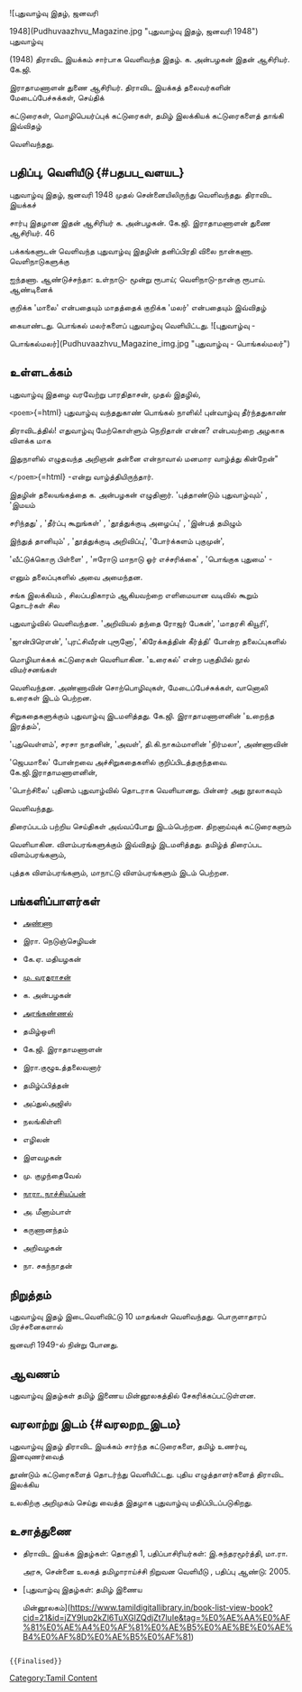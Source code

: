 ![புதுவாழ்வு இதழ், ஜனவரி
1948](Pudhuvaazhvu_Magazine.jpg "புதுவாழ்வு இதழ், ஜனவரி 1948") புதுவாழ்வு
(1948) திராவிட இயக்கம் சார்பாக வெளிவந்த இதழ். க. அன்பழகன் இதன் ஆசிரியர். கே.ஜி.
இராதாமணாளன் துணை ஆசிரியர். திராவிட இயக்கத் தலைவர்களின் மேடைப்பேச்சுக்கள், செய்திக்
கட்டுரைகள், மொழிபெயர்ப்புக் கட்டுரைகள், தமிழ் இலக்கியக் கட்டுரைகளைத் தாங்கி இவ்விதழ்
வெளிவந்தது.

## பதிப்பு, வெளியீடு {#பதபப_வளயட}

புதுவாழ்வு இதழ், ஜனவரி 1948 முதல் சென்னையிலிருந்து வெளிவந்தது. திராவிட இயக்கச்
சார்பு இதழான இதன் ஆசிரியர் க. அன்பழகன். கே.ஜி. இராதாமணாளன் துணை ஆசிரியர். 46
பக்கங்களுடன் வெளிவந்த புதுவாழ்வு இதழின் தனிப்பிரதி விலை நான்கணா. வெளிநாடுகளுக்கு
ஐந்தணா. ஆண்டுச்சந்தா: உள்நாடு- மூன்று ரூபாய்; வெளிநாடு-நான்கு ரூபாய். ஆண்டினைக்
குறிக்க \'மாலை\' என்பதையும் மாதத்தைக் குறிக்க \'மலர்\' என்பதையும் இவ்விதழ்
கையாண்டது. பொங்கல் மலர்களைப் புதுவாழ்வு வெளியிட்டது. ![புதுவாழ்வு -
பொங்கல்மலர்](Pudhuvaazhvu_Magazine_img.jpg "புதுவாழ்வு - பொங்கல்மலர்")

## உள்ளடக்கம்

புதுவாழ்வு இதழை வரவேற்று பாரதிதாசன், முதல் இதழில்,

`<poem>`{=html} புதுவாழ்வு வந்ததுகாண் பொங்கல் நாளில்! புன்வாழ்வு தீர்ந்ததுகாண்
திராவிடத்தில்! எதுவாழ்வு மேற்கொள்ளும் நெறிதான் என்ன? என்பவற்றை அழகாக விளக்க மாக
இதுநாளில் எழுதவந்த அறிஞன் தன்னை என்நாவால் மனமார வாழ்த்து கின்றேன்"
`</poem>`{=html} -என்று வாழ்த்தியிருந்தார்.

இதழின் தலையங்கத்தை க. அன்பழகன் எழுதினார். \'புத்தாண்டும் புதுவாழ்வும்\' , \'இமயம்
சரிந்தது\' , \'தீர்ப்பு கூறுங்கள்\' , \'தூத்துக்குடி அழைப்பு\' , \'இன்பத் தமிழும்
இந்துத் தானியும்\' , \'தூத்துக்குடி அறிவிப்பு\', \'போர்க்களம் புகுமுன்\',
\'வீட்டுக்கொரு பிள்ளை\' , \'ஈரோடு மாநாடு ஓர் எச்சரிக்கை\' , \'பொங்குக புதுமை\' -
எனும் தலைப்புகளில் அவை அமைந்தன.

சங்க இலக்கியம் , சிலப்பதிகாரம் ஆகியவற்றை எளிமையான வடிவில் கூறும் தொடர்கள் சில
புதுவாழ்வில் வெளிவந்தன. \'அறிவியல் தந்தை ரோஜர் பேகன்\', \'மாதரசி கியூரி\',
\'ஜான்பிரௌன்\', \'புரட்சிவீரன் புரூனோ\', \'கிரேக்கத்தின் கீர்த்தி\' போன்ற தலைப்புகளில்
மொழியாக்கக் கட்டுரைகள் வெளியாகின. 'உரைகல்' என்ற பகுதியில் நூல் விமர்சனங்கள்
வெளிவந்தன. அண்ணாவின் சொற்பொழிவுகள், மேடைப்பேச்சுக்கள், வானொலி உரைகள் இடம் பெற்றன.
சிறுகதைகளுக்கும் புதுவாழ்வு இடமளித்தது. கே.ஜி. இராதாமணாளனின் \'உறைந்த இரத்தம்\',
\'புதுவெள்ளம்\', சரசா நாதனின், \'அவள்\', தி.கி.நாகம்மாளின் \'நிர்மலா\', அண்ணாவின்
\'ஜெபமாலை\' போன்றவை அச்சிறுகதைகளில் குறிப்பிடத்தகுந்தவை. கே.ஜி.இராதாமணாளனின்,
'பொற்சிலை' புதினம் புதுவாழ்வில் தொடராக வெளியானது. பின்னர் அது நூலாகவும்
வெளிவந்தது.

திரைப்படம் பற்றிய செய்திகள் அவ்வப்போது இடம்பெற்றன. திறனாய்வுக் கட்டுரைகளும்
வெளியாகின. விளம்பரங்களுக்கும் இவ்விதழ் இடமளித்தது. தமிழ்த் திரைப்பட விளம்பரங்களும்,
புத்தக விளம்பரங்களும், மாநாட்டு விளம்பரங்களும் இடம் பெற்றன.

## பங்களிப்பாளர்கள்

-   [அண்ணா](அண்ணாத்துரை "wikilink")
-   இரா. நெடுஞ்செழியன்
-   கே.ஏ. மதியழகன்
-   [மு. வரதராசன்](மு._வரதராசன் "wikilink")
-   க. அன்பழகன்
-   [அரங்கண்ணல்](இராம._அரங்கண்ணல் "wikilink")
-   தமிழ்ஒளி
-   கே.ஜி. இராதாமணாளன்
-   இரா.குழூஉத்தலைவனார்
-   தமிழ்ப்பித்தன்
-   அப்துல்அஜிஸ்
-   நலங்கிள்ளி
-   எழிலன்
-   இளவழகன்
-   மு. குழந்தைவேல்
-   [நாரா. நாச்சியப்பன்](நாரா._நாச்சியப்பன் "wikilink")
-   அ. மீனாம்பாள்
-   கருணானந்தம்
-   அறிவழகன்
-   நா. சகந்நாதன்

## நிறுத்தம்

புதுவாழ்வு இதழ் இடைவெளிவிட்டு 10 மாதங்கள் வெளிவந்தது. பொருளாதாரப் பிரச்சனைகளால்
ஜனவரி 1949-ல் நின்று போனது.

## ஆவணம்

புதுவாழ்வு இதழ்கள் தமிழ் இணைய மின்னூலகத்தில் சேகரிக்கப்பட்டுள்ளன.

## வரலாற்று இடம் {#வரலறற_இடம}

புதுவாழ்வு இதழ் திராவிட இயக்கம் சார்ந்த கட்டுரைகளை, தமிழ் உணர்வு, இனவுணர்வைத்
தூண்டும் கட்டுரைகளைத் தொடர்ந்து வெளியிட்டது. புதிய எழுத்தாளர்களைத் திராவிட இலக்கிய
உலகிற்கு அறிமுகம் செய்து வைத்த இதழாக புதுவாழ்வு மதிப்பிடப்படுகிறது.

## உசாத்துணை

-   திராவிட இயக்க இதழ்கள்: தொகுதி 1, பதிப்பாசிரியர்கள்: இ.சுந்தரமூர்த்தி, மா.ரா.
    அரசு, சென்னை உலகத் தமிழாராய்ச்சி நிறுவன வெளியீடு , பதிப்பு ஆண்டு: 2005.
-   [புதுவாழ்வு இதழ்கள்: தமிழ் இணைய
    மின்னூலகம்](https://www.tamildigitallibrary.in/book-list-view-book?cid=21&id=jZY9lup2kZl6TuXGlZQdjZt7luIe&tag=%E0%AE%AA%E0%AF%81%E0%AE%A4%E0%AF%81%E0%AE%B5%E0%AE%BE%E0%AE%B4%E0%AF%8D%E0%AE%B5%E0%AF%81)

```{=mediawiki}
{{Finalised}}
```
[Category:Tamil Content](Category:Tamil_Content "wikilink")
